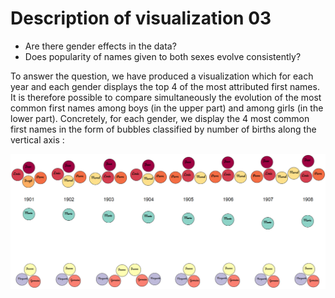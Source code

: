# Description of visualization 03

- Are there gender effects in the data? 
- Does popularity of names given to both sexes evolve consistently?

To answer the question, we have produced a visualization which for each year and each gender displays the top 4 of the most attributed first names. It is therefore possible to compare simultaneously the evolution of the most common first names among boys (in the upper part) and among girls (in the lower part). Concretely, for each gender, we display the 4 most common first names in the form of bubbles classified by number of births along the vertical axis : 

![alt-text-1](images/image1.png "Year")
